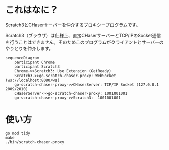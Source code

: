 
# これはなに？
Scratch3とCHaserサーバーを仲介するプロキシープログラムです。

Scratch3（ブラウザ）は仕様上、直接CHaserサーバーとTCP/IPのSocket通信を行うことはできません。そのためこのプログラムがクライアントとサーバーのやりとりを仲介します。

```mermaid
sequenceDiagram
    participant Chrome
    participant Scratch3
    Chrome->>Scratch3: Use Extension (GetReady)
    Scratch3->>go-scratch-chaser-proxy: WebSocket (ws://localhost:8080/ws)
    go-scratch-chaser-proxy->>CHaserServer: TCP/IP Socket (127.0.0.1 2009/2010)
    CHaserServer->>go-scratch-chaser-proxy: 1001001001
    go-scratch-chaser-proxy->>Scratch3:  1001001001
```

# 使い方

```
go mod tidy
make
./bin/scratch-chaser-proxy
```
